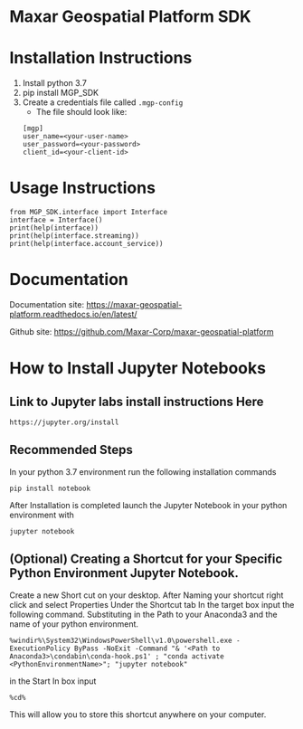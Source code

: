 # Maxar Geospatial Platform SDK

# Installation Instructions
1. Install python 3.7
1. pip install MGP_SDK
1. Create a credentials file called `.mgp-config` 
   * The file should look like:
   ```
   [mgp]
   user_name=<your-user-name>
   user_password=<your-password>
   client_id=<your-client-id>
   ```
# Usage Instructions
```
from MGP_SDK.interface import Interface
interface = Interface()
print(help(interface))
print(help(interface.streaming))
print(help(interface.account_service))
```
# Documentation

Documentation site: https://maxar-geospatial-platform.readthedocs.io/en/latest/

Github site: https://github.com/Maxar-Corp/maxar-geospatial-platform

# How to Install Jupyter Notebooks
## Link to Jupyter labs install instructions Here
```
https://jupyter.org/install
```
## Recommended Steps

In your python 3.7 environment run the following installation commands
```
pip install notebook
```
After Installation is completed launch the Jupyter Notebook in your python environment with 
```
jupyter notebook
```

## (Optional) Creating a Shortcut for your Specific Python Environment Jupyter Notebook.
Create a new Short cut on your desktop. 
After Naming your shortcut right click and select Properties
Under the Shortcut tab
In the target box input the following command. Substituting in the Path to your Anaconda3 and the name of your python environment. 

```
%windir%\System32\WindowsPowerShell\v1.0\powershell.exe -ExecutionPolicy ByPass -NoExit -Command "& '<Path to Anaconda3>\condabin\conda-hook.ps1' ; "conda activate <PythonEnvironmentName>"; "jupyter notebook"
```
in the Start In box input 
```
%cd%
```
This will allow you to store this shortcut anywhere on your computer.